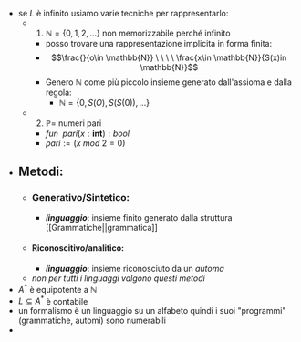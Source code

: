 - se $L$ è infinito usiamo varie tecniche per rappresentarlo:
	- 1) $\mathbb{N}=\{ 0,1,2,...\}$ non memorizzabile perché infinito 
		- posso trovare una rappresentazione implicita in forma finita:
		- $$\frac{}{o\in \mathbb{N}} \ \ \ \ \frac{x\in \mathbb{N}}{S(x)in \mathbb{N}}$$  
		- Genero $\mathbb{N}$ come più piccolo insieme generato dall'assioma e dalla regola:
			- $\mathbb{N}=\{0, S(O), S(S(0)),...\}$ 
	- 2) $\mathbb{P}=$ numeri pari
		- $fun \ \ pari(x:\mathbf{int}):bool$
		- $pari:= (x\ mod \ 2=0)$
- ## Metodi:
	- ### Generativo/Sintetico:
		- ___linguaggio___: insieme finito generato dalla struttura [[Grammatiche||grammatica]] 
	- #### Riconoscitivo/analitico:
		- ___linguaggio___: insieme riconosciuto da un _automa_
	- _non per tutti i linguaggi valgono questi metodi_
- $A^{*}$ è equipotente a $\mathbb{N}$
- $L\subseteq A^*$ è contabile
- un formalismo è un linguaggio su un alfabeto quindi i suoi "programmi" (grammatiche, automi) sono numerabili
- 